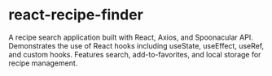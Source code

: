 # react-recipe-finder
A recipe search application built with React, Axios, and Spoonacular API. Demonstrates the use of React hooks including useState, useEffect, useRef, and custom hooks. Features search, add-to-favorites, and local storage for recipe management.
